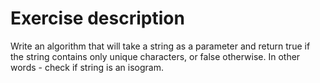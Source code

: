 # Exercise description
Write an algorithm that will take a string as a parameter and return true if the string contains only unique characters, or false otherwise.
In other words - check if string is an isogram.

